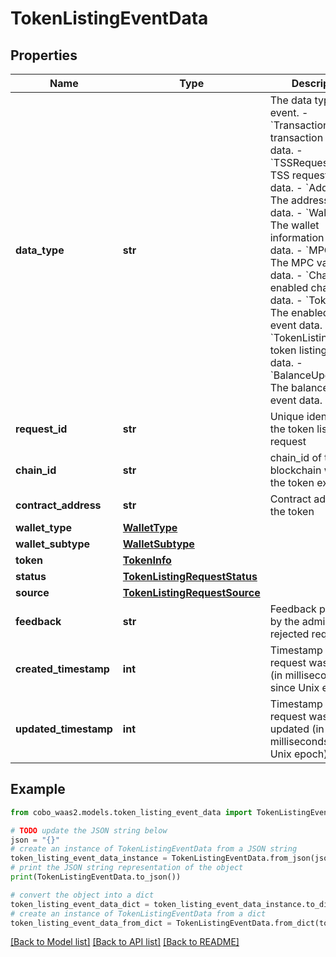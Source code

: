 # TokenListingEventData


## Properties

Name | Type | Description | Notes
------------ | ------------- | ------------- | -------------
**data_type** | **str** |  The data type of the event. - &#x60;Transaction&#x60;: The transaction event data. - &#x60;TSSRequest&#x60;: The TSS request event data. - &#x60;Addresses&#x60;: The addresses event data. - &#x60;WalletInfo&#x60;: The wallet information event data. - &#x60;MPCVault&#x60;: The MPC vault event data. - &#x60;Chains&#x60;: The enabled chain event data. - &#x60;Tokens&#x60;: The enabled token event data. - &#x60;TokenListing&#x60;: The token listing event data. - &#x60;BalanceUpdateInfo&#x60;: The balance update event data. | 
**request_id** | **str** | Unique identifier of the token listing request | 
**chain_id** | **str** | chain_id of the blockchain where the token exists | 
**contract_address** | **str** | Contract address of the token | 
**wallet_type** | [**WalletType**](WalletType.md) |  | 
**wallet_subtype** | [**WalletSubtype**](WalletSubtype.md) |  | 
**token** | [**TokenInfo**](TokenInfo.md) |  | [optional] 
**status** | [**TokenListingRequestStatus**](TokenListingRequestStatus.md) |  | 
**source** | [**TokenListingRequestSource**](TokenListingRequestSource.md) |  | [optional] 
**feedback** | **str** | Feedback provided by the admin for rejected requests | [optional] 
**created_timestamp** | **int** | Timestamp when the request was created (in milliseconds since Unix epoch) | [optional] 
**updated_timestamp** | **int** | Timestamp when the request was last updated (in milliseconds since Unix epoch) | [optional] 

## Example

```python
from cobo_waas2.models.token_listing_event_data import TokenListingEventData

# TODO update the JSON string below
json = "{}"
# create an instance of TokenListingEventData from a JSON string
token_listing_event_data_instance = TokenListingEventData.from_json(json)
# print the JSON string representation of the object
print(TokenListingEventData.to_json())

# convert the object into a dict
token_listing_event_data_dict = token_listing_event_data_instance.to_dict()
# create an instance of TokenListingEventData from a dict
token_listing_event_data_from_dict = TokenListingEventData.from_dict(token_listing_event_data_dict)
```
[[Back to Model list]](../README.md#documentation-for-models) [[Back to API list]](../README.md#documentation-for-api-endpoints) [[Back to README]](../README.md)


